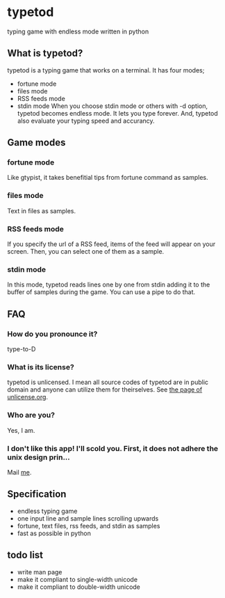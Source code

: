 # typetod
typing game with endless mode written in python

## What is typetod?
typetod is a typing game that works on a terminal. It has four modes;
* fortune mode
* files mode
* RSS feeds mode
* stdin mode
When you choose stdin mode or others with -d option, typetod becomes endless
mode. It lets you type forever. And, typetod also evaluate your typing speed
and accurancy.

## Game modes
### fortune mode
  Like gtypist, it takes benefitial tips from fortune command as samples.
### files mode
  Text in files as samples.
### RSS feeds mode
  If you specify the url of a RSS feed, items of the feed will appear on your
  screen. Then, you can select one of them as a sample.
### stdin mode
  In this mode, typetod reads lines one by one from stdin adding it to the
  buffer of samples during the game. You can use a pipe to do that.

## FAQ
### How do you pronounce it?
type-to-D
### What is its license?
typetod is unlicensed. I mean all source codes of typetod are in public domain
and anyone can utilize them for theirselves.
See [the page of unlicense.org](http://unlicense.org/).
### Who are you?
Yes, I am.
### I don't like this app! I'll scold you. First, it does not adhere the unix design prin...
Mail [me](raviqqe@gmail.com).

## Specification
* endless typing game
* one input line and sample lines scrolling upwards
* fortune, text files, rss feeds, and stdin as samples
* fast as possible in python

## todo list
* write man page
* make it compliant to single-width unicode
* make it compliant to double-width unicode
